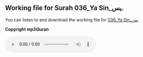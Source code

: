
## Working file for Surah 036_Ya Sin_يس.

You can listen to and download the working file for [036_Ya Sin_يس](https://server13.mp3quran.net/husr/036.mp3)

**Copyright mp3Quran**

<audio controls src="https://server13.mp3quran.net/husr/036.mp3"></audio>
